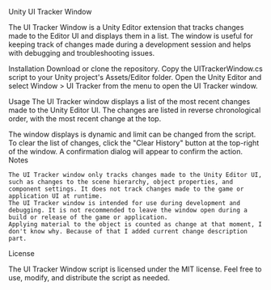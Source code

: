 Unity UI Tracker Window

The UI Tracker Window is a Unity Editor extension that tracks changes made to the Editor UI and displays them in a list. The window is useful for keeping track of changes made during a development session and helps with debugging and troubleshooting issues.

Installation
    Download or clone the repository.
    Copy the UITrackerWindow.cs script to your Unity project's Assets/Editor folder.
    Open the Unity Editor and select Window > UI Tracker from the menu to open the UI Tracker window.

Usage
The UI Tracker window displays a list of the most recent changes made to the Unity Editor UI. The changes are listed in reverse chronological order, with the most recent change at the top.

The window displays is dynamic and limit can be changed from the script.
To clear the list of changes, click the "Clear History" button at the top-right of the window. A confirmation dialog will appear to confirm the action.
Notes

    The UI Tracker window only tracks changes made to the Unity Editor UI, such as changes to the scene hierarchy, object properties, and component settings. It does not track changes made to the game or application UI at runtime.
    The UI Tracker window is intended for use during development and debugging. It is not recommended to leave the window open during a build or release of the game or application.
    Applying material to the object is counted as change at that moment, I don't know why. Because of that I added current change description part.

License

The UI Tracker Window script is licensed under the MIT license. Feel free to use, modify, and distribute the script as needed.
